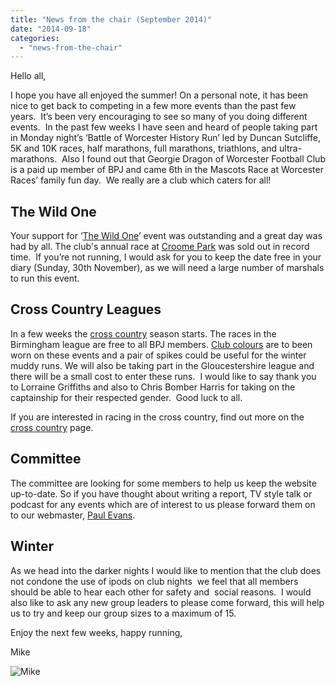 ```yaml
---
title: "News from the chair (September 2014)"
date: "2014-09-18"
categories: 
  - "news-from-the-chair"
---
```


Hello all,

I hope you have all enjoyed the summer! On a personal note, it has been nice to get back to competing in a few more events than the past few years.  It’s been very encouraging to see so many of you doing different events.  In the past few weeks I have seen and heard of people taking part in Monday night’s ‘Battle of Worcester History Run’ led by Duncan Sutcliffe, 5K and 10K races, half marathons, full marathons, triathlons, and ultra-marathons.  Also I found out that Georgie Dragon of Worcester Football Club is a paid up member of BPJ and came 6th in the Mascots Race at Worcester Races’ family fun day.  We really are a club which caters for all!

## The Wild One

Your support for ‘[The Wild One](https://bpj.org.uk/2014/07/thank-you-for-supporting-the-2014-wild-one-race/ "Thank you for supporting the 2014 Wild One race")’ event was outstanding and a great day was had by all. The club's annual race at [Croome Park](https://bpj.org.uk/our-races/croome-race/ "Croome Capability Canter") was sold out in record time.  If you’re not running, I would ask for you to keep the date free in your diary (Sunday, 30th November), as we will need a large number of marshals to run this event.

## Cross Country Leagues

In a few weeks the [cross country](https://bpj.org.uk/leagues/cross-country/ "Cross Country") season starts. The races in the Birmingham league are free to all BPJ members. [Club colours](https://bpj.org.uk/kit/ "Kit") are to been worn on these events and a pair of spikes could be useful for the winter muddy runs. We will also be taking part in the Gloucestershire league and there will be a small cost to enter these runs.  I would like to say thank you to Lorraine Griffiths and also to Chris Bomber Harris for taking on the captainship for their respected gender.  Good luck to all.

If you are interested in racing in the cross country, find out more on the [cross country](https://bpj.org.uk/leagues/cross-country/ "Cross Country") page.

## Committee

The committee are looking for some members to help us keep the website up-to-date. So if you have thought about writing a report, TV style talk or podcast for any events which are of interest to us please forward them on to our webmaster, [Paul Evans](https://bpj.org.uk/contact-the-club/ "Contact the Club").

## Winter

As we head into the darker nights I would like to mention that the club does not condone the use of ipods on club nights  we feel that all members should be able to hear each other for safety and  social reasons.  I would also like to ask any new group leaders to please come forward, this will help us to try and keep our group sizes to a maximum of 15.

Enjoy the next few weeks, happy running,

Mike

![Mike](https://bpj.org.uk/wp-content/uploads/2012/03/mikey-moo-ma.jpg)
